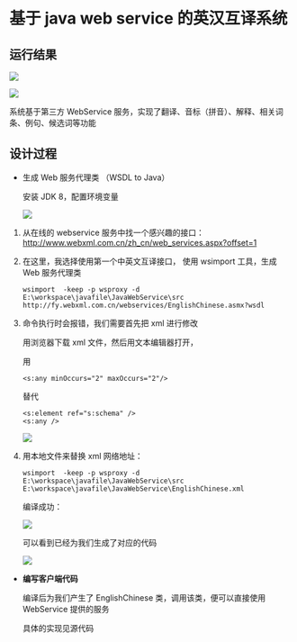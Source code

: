 # 基于 java web service 的英汉互译系统

## 运行结果

![](http://media.sumblog.cn/img/20190530191740.png-min_pic)

![](http://media.sumblog.cn/img/20190530191827.png-min_pic)

系统基于第三方 WebService 服务，实现了翻译、音标（拼音）、解释、相关词条、例句、候选词等功能

## 设计过程

- 生成 Web 服务代理类 （WSDL to Java）

  安装 JDK 8，配置环境变量

  ![](http://media.sumblog.cn/img/20190527201721.png-min_pic)

1. 从在线的 webservice 服务中找一个感兴趣的接口：<http://www.webxml.com.cn/zh_cn/web_services.aspx?offset=1>

2. 在这里，我选择使用第一个中英文互译接口， 使用 wsimport 工具，生成 Web 服务代理类

   ```
   wsimport  -keep -p wsproxy -d E:\workspace\javafile\JavaWebService\src http://fy.webxml.com.cn/webservices/EnglishChinese.asmx?wsdl
   ```

3. 命令执行时会报错，我们需要首先把 xml 进行修改

   用浏览器下载 xml 文件，然后用文本编辑器打开，

   用 

   ```
   <s:any minOccurs="2" maxOccurs="2"/>
   ```

   替代

   ```
   <s:element ref="s:schema" />
   <s:any /> 
   ```

   ![](http://media.sumblog.cn/img/20190527202822.png-min_pic)

4. 用本地文件来替换 xml 网络地址：

   ```
   wsimport  -keep -p wsproxy -d E:\workspace\javafile\JavaWebService\src E:\workspace\javafile\JavaWebService\EnglishChinese.xml
   ```

   编译成功：

   ![](http://media.sumblog.cn/img/20190527203227.png-min_pic)

   可以看到已经为我们生成了对应的代码

   ![](http://media.sumblog.cn/img/20190527203259.png-min_pic)

- **编写客户端代码**

  编译后为我们产生了 EnglishChinese 类，调用该类，便可以直接使用 WebService 提供的服务

  具体的实现见源代码

